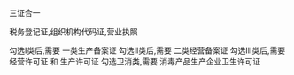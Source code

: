 三证合一

税务登记证,组织机构代码证,营业执照

勾选I类后,需要 一类生产备案证
勾选II类后,需要 二类经营备案证
勾选III类后,需要  经营许可证 和 生产许可证 
勾选卫消类,需要 消毒产品生产企业卫生许可证
